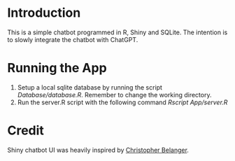 # Introduction
This is a simple chatbot programmed in R, Shiny and SQLite. The intention is to slowly integrate the chatbot with ChatGPT.

# Running the App
1. Setup a local sqlite database by running the script *Database/database.R*. Remember to change the working directory.
2. Run the server.R script with the following command *Rscript App/server.R*

# Credit
Shiny chatbot UI was heavily inspired by [Christopher Belanger](https://github.com/chris31415926535/shiny.sql.chat).
